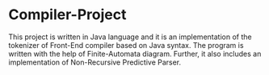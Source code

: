 # Compiler-Project
 
This project is written in Java language and it is an implementation of the tokenizer of Front-End compiler based on Java syntax. The program is written with the help of Finite-Automata diagram.
Further, it also includes an implementation of Non-Recursive Predictive Parser.

